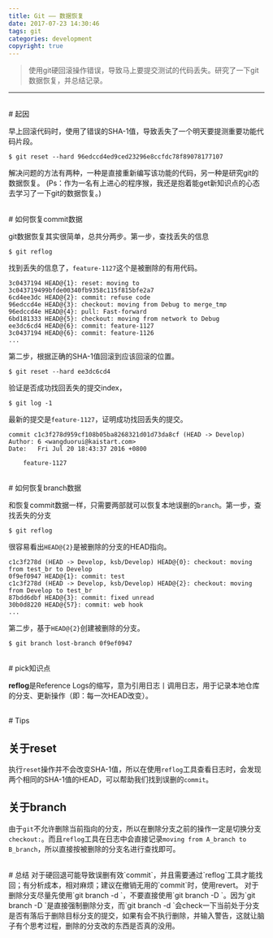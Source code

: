 ```yaml
---
title: Git —— 数据恢复
date: 2017-07-23 14:30:46
tags: git
categories: development
copyright: true
---
```


> 使用git硬回滚操作错误，导致马上要提交测试的代码丢失。研究了一下git数据恢复，并总结记录。

<!--more-->

---

<br/>
# 起因

早上回滚代码时，使用了错误的SHA-1值，导致丢失了一个明天要提测重要功能代码片段。
```
$ git reset --hard 96edccd4ed9ced23296e8ccfdc78f89078177107
```
解决问题的方法有两种，一种是直接重新编写该功能的代码，另一种是研究git的数据恢复。
(Ps：作为一名有上进心的程序猴，我还是抱着能get新知识点的心态去学习了一下git的数据恢复。)



<br/>
# 如何恢复commit数据

git数据恢复其实很简单，总共分两步。第一步，查找丢失的信息
```
$ git reflog
```
找到丢失的信息了，`feature-1127`这个是被删除的有用代码。

	3c0437194 HEAD@{1}: reset: moving to 3c043719499bfde00340fb9358c115f815bfe2a7
	6cd4ee3dc HEAD@{2}: commit: refuse code
	96edccd4e HEAD@{3}: checkout: moving from Debug to merge_tmp
	96edccd4e HEAD@{4}: pull: Fast-forward
	6bd181333 HEAD@{5}: checkout: moving from network to Debug
	ee3dc6cd4 HEAD@{6}: commit: feature-1127
	3c0437194 HEAD@{6}: commit: feature-1126
	...

第二步，根据正确的SHA-1值回滚到应该回滚的位置。
```
$ git reset --hard ee3dc6cd4
```

验证是否成功找回丢失的提交index，
```
$ git log -1
```
最新的提交是`feature-1127`，证明成功找回丢失的提交。

	commit c1c3f278d959cf108b05ba8268321d01d73da8cf (HEAD -> Develop)
	Author: 6 <wangduorui@kaistart.com>
	Date:   Fri Jul 20 18:43:37 2016 +0800

	    feature-1127




<br/>
# 如何恢复branch数据

和恢复commit数据一样，只需要两部就可以恢复本地误删的`branch`。第一步，查找丢失的分支
```
$ git reflog
```
很容易看出`HEAD@{2}`是被删除的分支的HEAD指向。

	c1c3f278d (HEAD -> Develop, ksb/Develop) HEAD@{0}: checkout: moving from test_br to Develop
	0f9ef0947 HEAD@{1}: commit: test
	c1c3f278d (HEAD -> Develop, ksb/Develop) HEAD@{2}: checkout: moving from Develop to test_br
	87bdd6dbf HEAD@{3}: commit: fixed unread
	30b0d8220 HEAD@{57}: commit: web hook
	...

第二步，基于`HEAD@{2}`创建被删除的分支。
```
$ git branch lost-branch 0f9ef0947
```



<br/>
# pick知识点

**reflog**是Reference Logs的缩写，意为引用日志丨调用日志，用于记录本地仓库的分支、更新操作（即：每一次HEAD改变）。
<!-- 前文的数据恢复只是对于丢失的`commit`的恢复，按照`reflog`记录的信息，还可以恢复本地误删的分支。 -->




<br/>
# Tips

## 关于reset
执行`reset`操作并不会改变SHA-1值，所以在使用`reflog`工具查看日志时，会发现两个相同的SHA-1值的HEAD，可以帮助我们找到误删的`commit`。

## 关于branch
由于`git`不允许删除当前指向的分支，所以在删除分支之前的操作一定是切换分支`checkout:`。而且`reflog`工具在日志中会直接记录`moving from A_branch to B_branch`，所以直接按被删除的分支名进行查找即可。



<br/>
# 总结
对于硬回退可能导致误删有效`commit`，并且需要通过`reflog`工具才能找回；有分析成本，相对麻烦；建议在撤销无用的`commit`时，使用revert。
对于删除分支尽量先使用`git branch -d <branch-name>`，不要直接使用`git branch -D <branch-name>`。因为`git branch -D <branch-name>`是直接强制删除分支，而`git branch -d <branch-name>`会check一下当前处于分支是否有落后于删除目标分支的提交，如果有会不执行删除，并输入警告，这就让脑子有个思考过程，删除的分支改的东西是否真的没用。
